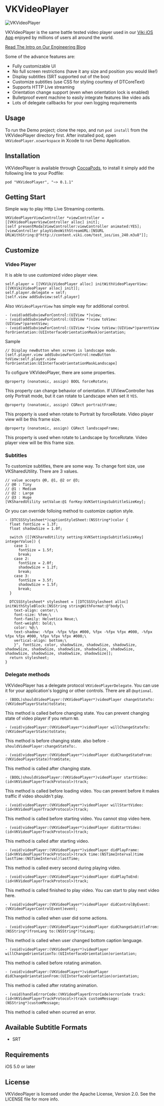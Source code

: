 # VKVideoPlayer

![VKVideoPlayer](http://engineering.viki.com/images/blog/video_player_running_man.jpg)

VKVideoPlayer is the same battle tested video player used in our [Viki iOS App](https://itunes.apple.com/app/id445553058?mt=8&&referrer=click%3Dda6fe9d2-66b5-4f5e-a45e-8aa1eb02b82b) enjoyed by millions of users all around the world.

[Read The Intro on Our Engineering Blog](http://engineering.viki.com/blog/2014/a-full-featured-custom-video-player-for-ios-vkvideoplayer/)

Some of the  advance features are:
- Fully customizable UI
- No full screen restrictions (have it any size and position you would like!)
- Display subtitles (SRT supported out of the box)
- Customize subtitles (use CSS for styling courtesy of DTCoreText)
- Supports HTTP Live streaming
- Orientation change support (even when orientation lock is enabled)
- Bulletproof event machine to easily integrate features like video ads
- Lots of delegate callbacks for your own logging requirements

## Usage

To run the Demo project; clone the repo, and run `pod install` from the VKVideoPlayer directory first.
After installed pod, open `VKVideoPlayer.xcworkspace` in Xcode to run Demo Application.

## Installation

VKVideoPlayer is available through [CocoaPods](http://cocoapods.org), to install
it simply add the following line to your Podfile:

    pod "VKVideoPlayer", "~> 0.1.1"

## Getting Start
Simple way to play Http Live Streaming contents.

    VKVideoPlayerViewController *viewController = [[VKVideoPlayerViewController alloc] init];
    [self presentModalViewController:viewController animated:YES];
    [viewController playVideoWithStreamURL:[NSURL URLWithString:@"http://content.viki.com/test_ios/ios_240.m3u8"]];

## Customize
### Video Player
It is able to use customized video player view.

    self.player = [[VKVikiVideoPlayer alloc] initWithVideoPlayerView:[[VKVikiVideoPlayer alloc] init]];
    self.player.delegate = self;
    [self.view addSubview:self.player]

Also `VKVideoPlayerView` has simple way for additional control.

    - (void)addSubviewForControl:(UIView *)view;
    - (void)addSubviewForControl:(UIView *)view toView:(UIView*)parentView;
    - (void)addSubviewForControl:(UIView *)view toView:(UIView*)parentView forOrientation:(UIInterfaceOrientationMask)orientation;

Sample

    // Display newButton when screen is landscape mode.
    [self.player.view addSubviewForControl:newButton toView:self.player.view forOrientation:UIInterfaceOrientationMaskLandscape]



To cofigure VKVideoPlayer, there are some properties.

    @property (nonatomic, assign) BOOL forceRotate;
This property can change behavior of orientation. If UIViewController has only Portrait mode, but it can rotate to Landscape when set it `YES`.

    @property (nonatomic, assign) CGRect portraitFrame;
This property is used when rotate to Portrait by forceRotate. Video player view will be this frame size.

    @property (nonatomic, assign) CGRect landscapeFrame;
This property is used when rotate to Landscape by forceRotate. Video player view will be this frame size.

### Subtitles
To customize subtitles, there are some way.
To change font size, use VKSharedUtility. There are 3 values.

    // value accepts @0, @1, @2 or @3;
    // @0 : Tiny
    // @1 : Medium
    // @2 : Large
    // @3 : Huge
    [VKSharedUtility setValue:@1 forKey:kVKSettingsSubtitleSizeKey];

Or you can override folloing method to customize caption style.

    - (DTCSSStylesheet*)captionStyleSheet:(NSString*)color {
      float fontSize = 1.3f;
      float shadowSize = 1.0f;

      switch ([[VKSharedUtility setting:kVKSettingsSubtitleSizeKey] integerValue]) {
        case 1:
          fontSize = 1.5f;
          break;
        case 2:
          fontSize = 2.0f;
          shadowSize = 1.2f;
          break;
        case 3:
          fontSize = 3.5f;
          shadowSize = 1.5f;
          break;
      }

      DTCSSStylesheet* stylesheet = [[DTCSSStylesheet alloc] initWithStyleBlock:[NSString stringWithFormat:@"body{\
        text-align: center;\
        font-size: %fem;\
        font-family: Helvetica Neue;\
        font-weight: bold;\
        color: %@;\
        text-shadow: -%fpx -%fpx %fpx #000, %fpx -%fpx %fpx #000, -%fpx %fpx %fpx #000, %fpx %fpx %fpx #000;\
        vertical-align: bottom;\
        }", fontSize, color, shadowSize, shadowSize, shadowSize, shadowSize, shadowSize, shadowSize, shadowSize, shadowSize, shadowSize, shadowSize, shadowSize, shadowSize]];
      return stylesheet;
    }


### Delegate methods
VKVideoPlayer has a delegate protocol `VKVideoPlayerDelegate`.
You can use it for your application's logging or other controls.
There are all `@optional`.

    - (BOOL)shouldVideoPlayer:(VKVideoPlayer*)videoPlayer changeStateTo:(VKVideoPlayerState)toState;
This method is called before changing state. You can prevent changing state of video player if you return `NO`.

    - (void)videoPlayer:(VKVideoPlayer*)videoPlayer willChangeStateTo:(VKVideoPlayerState)toState;
This method is before changing state. also before `-shouldVideoPlayer:changeStateTo:`.

    - (void)videoPlayer:(VKVideoPlayer*)videoPlayer didChangeStateFrom:(VKVideoPlayerState)fromState;
This method is called after changing state.

    - (BOOL)shouldVideoPlayer:(VKVideoPlayer*)videoPlayer startVideo:(id<VKVideoPlayerTrackProtocol>)track;
This method is called before loading video. You can prevent before it makes traffic if video shouldn't play.

    - (void)videoPlayer:(VKVideoPlayer*)videoPlayer willStartVideo:(id<VKVideoPlayerTrackProtocol>)track;
This method is called before starting video. You cannot stop video here.

    - (void)videoPlayer:(VKVideoPlayer*)videoPlayer didStartVideo:(id<VKVideoPlayerTrackProtocol>)track;
This method is called after starting video.

    - (void)videoPlayer:(VKVideoPlayer*)videoPlayer didPlayFrame:(id<VKVideoPlayerTrackProtocol>)track time:(NSTimeInterval)time lastTime:(NSTimeInterval)lastTime;
This method is called every second during playing video.

    - (void)videoPlayer:(VKVideoPlayer*)videoPlayer didPlayToEnd:(id<VKVideoPlayerTrackProtocol>)track;
This method is called finished to play video. You can start to play next video here.

    - (void)videoPlayer:(VKVideoPlayer*)videoPlayer didControlByEvent:(VKVideoPlayerControlEvent)event;
This method is called when user did some actions.

    - (void)videoPlayer:(VKVideoPlayer*)videoPlayer didChangeSubtitleFrom:(NSString*)fronLang to:(NSString*)toLang;
This method is called when user changed bottom caption language.

    - (void)videoPlayer:(VKVideoPlayer*)videoPlayer willChangeOrientationTo:(UIInterfaceOrientation)orientation;
This method is called before rotating animation.

    - (void)videoPlayer:(VKVideoPlayer*)videoPlayer didChangeOrientationFrom:(UIInterfaceOrientation)orientation;
This method is called after rotating animation.

    - (void)handleErrorCode:(VKVideoPlayerErrorCode)errorCode track:(id<VKVideoPlayerTrackProtocol>)track customMessage:(NSString*)customMessage;
This method is called when ocurred an error.


## Available Subtitle Formats
- SRT

## Requirements

iOS 5.0 or later

## License

VKVideoPlayer is licensed under the Apache License, Version 2.0. See the LICENSE file for more info.
